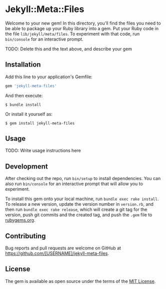 # Jekyll::Meta::Files

Welcome to your new gem! In this directory, you'll find the files you need to be able to package up your Ruby library into a gem. Put your Ruby code in the file `lib/jekyll/meta/files`. To experiment with that code, run `bin/console` for an interactive prompt.

TODO: Delete this and the text above, and describe your gem

## Installation

Add this line to your application's Gemfile:

```ruby
gem 'jekyll-meta-files'
```

And then execute:

    $ bundle install

Or install it yourself as:

    $ gem install jekyll-meta-files

## Usage

TODO: Write usage instructions here

## Development

After checking out the repo, run `bin/setup` to install dependencies. You can also run `bin/console` for an interactive prompt that will allow you to experiment.

To install this gem onto your local machine, run `bundle exec rake install`. To release a new version, update the version number in `version.rb`, and then run `bundle exec rake release`, which will create a git tag for the version, push git commits and the created tag, and push the `.gem` file to [rubygems.org](https://rubygems.org).

## Contributing

Bug reports and pull requests are welcome on GitHub at https://github.com/[USERNAME]/jekyll-meta-files.

## License

The gem is available as open source under the terms of the [MIT License](https://opensource.org/licenses/MIT).

